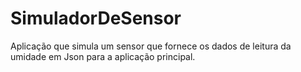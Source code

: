 # SimuladorDeSensor

Aplicação que simula um sensor que fornece os dados de leitura da umidade em Json para a aplicação principal.


